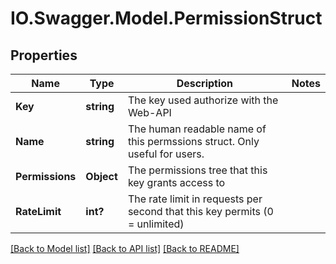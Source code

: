 # IO.Swagger.Model.PermissionStruct
## Properties

Name | Type | Description | Notes
------------ | ------------- | ------------- | -------------
**Key** | **string** | The key used authorize with the Web-API | 
**Name** | **string** | The human readable name of this permssions struct. Only useful for users. | 
**Permissions** | **Object** | The permissions tree that this key grants access to | 
**RateLimit** | **int?** | The rate limit in requests per second that this key permits (0 &#x3D; unlimited) | 

[[Back to Model list]](../README.md#documentation-for-models) [[Back to API list]](../README.md#documentation-for-api-endpoints) [[Back to README]](../README.md)

